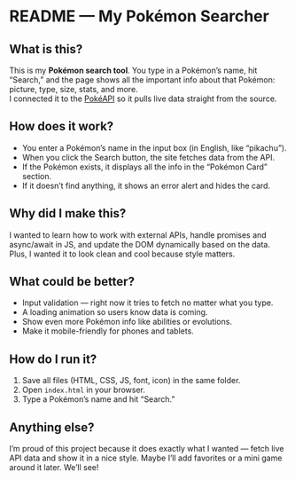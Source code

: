 # README — My Pokémon Searcher

## What is this?

This is my **Pokémon search tool**. You type in a Pokémon’s name, hit “Search,” and the page shows all the important info about that Pokémon: picture, type, size, stats, and more.  
I connected it to the [PokéAPI](https://pokeapi.co/) so it pulls live data straight from the source.

## How does it work?

- You enter a Pokémon’s name in the input box (in English, like “pikachu”).  
- When you click the Search button, the site fetches data from the API.  
- If the Pokémon exists, it displays all the info in the “Pokémon Card” section.  
- If it doesn’t find anything, it shows an error alert and hides the card.

## Why did I make this?

I wanted to learn how to work with external APIs, handle promises and async/await in JS, and update the DOM dynamically based on the data. Plus, I wanted it to look clean and cool because style matters.

## What could be better?

- Input validation — right now it tries to fetch no matter what you type.  
- A loading animation so users know data is coming.  
- Show even more Pokémon info like abilities or evolutions.  
- Make it mobile-friendly for phones and tablets.

## How do I run it?

1. Save all files (HTML, CSS, JS, font, icon) in the same folder.  
2. Open `index.html` in your browser.  
3. Type a Pokémon’s name and hit “Search.”

## Anything else?

I’m proud of this project because it does exactly what I wanted — fetch live API data and show it in a nice style. Maybe I’ll add favorites or a mini game around it later. We’ll see!
